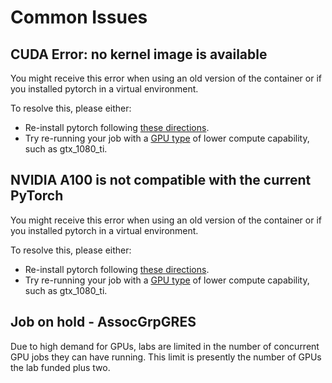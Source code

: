 # Common Issues

## CUDA Error: no kernel image is available

You might receive this error when using an old version of the container or if you installed pytorch in a virtual environment.

To resolve this, please either:

* Re-install pytorch following [these directions](install_python_packages.md#pytorch).
* Try re-running your job with a [GPU type](gpu_types.md) of lower compute capability, such as gtx_1080_ti.

## NVIDIA A100 is not compatible with the current PyTorch

You might receive this error when using an old version of the container or if you installed pytorch in a virtual environment.

To resolve this, please either:

* Re-install pytorch following [these directions](install_python_packages.md#pytorch).
* Try re-running your job with a [GPU type](gpu_types.md) of lower compute capability, such as gtx_1080_ti.

## Job on hold - AssocGrpGRES

Due to high demand for GPUs, labs are limited in the number of concurrent GPU jobs they can have running. This limit is presently the number of GPUs the lab funded plus two. 
